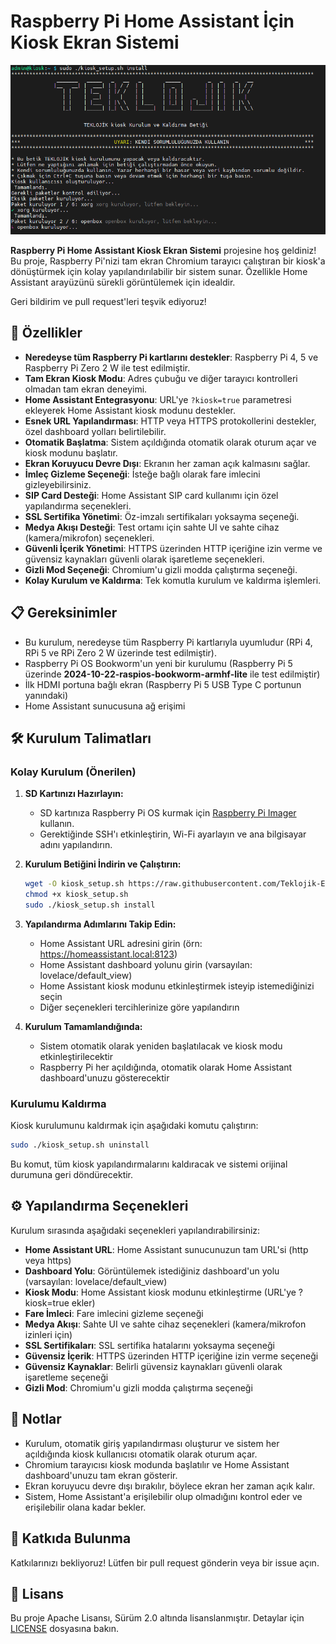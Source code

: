 # Raspberry Pi Home Assistant İçin Kiosk Ekran Sistemi

<div align="center">
  <img src="https://raw.githubusercontent.com/Teklojik-Elektronik/kiosk/main/_assets/Kurulum.png" alt="Kiosk Ekran Sistemi" width="600">
</div>

**Raspberry Pi Home Assistant Kiosk Ekran Sistemi** projesine hoş geldiniz! Bu proje, Raspberry Pi'nizi tam ekran Chromium tarayıcı çalıştıran bir kiosk'a dönüştürmek için kolay yapılandırılabilir bir sistem sunar. Özellikle Home Assistant arayüzünü sürekli görüntülemek için idealdir.

Geri bildirim ve pull request'leri teşvik ediyoruz!

## 🚀 Özellikler

- **Neredeyse tüm Raspberry Pi kartlarını destekler**: Raspberry Pi 4, 5 ve Raspberry Pi Zero 2 W ile test edilmiştir.
- **Tam Ekran Kiosk Modu**: Adres çubuğu ve diğer tarayıcı kontrolleri olmadan tam ekran deneyimi.
- **Home Assistant Entegrasyonu**: URL'ye `?kiosk=true` parametresi ekleyerek Home Assistant kiosk modunu destekler.
- **Esnek URL Yapılandırması**: HTTP veya HTTPS protokollerini destekler, özel dashboard yolları belirtilebilir.
- **Otomatik Başlatma**: Sistem açıldığında otomatik olarak oturum açar ve kiosk modunu başlatır.
- **Ekran Koruyucu Devre Dışı**: Ekranın her zaman açık kalmasını sağlar.
- **İmleç Gizleme Seçeneği**: İsteğe bağlı olarak fare imlecini gizleyebilirsiniz.
- **SIP Card Desteği**: Home Assistant SIP card kullanımı için özel yapılandırma seçenekleri.
- **SSL Sertifika Yönetimi**: Öz-imzalı sertifikaları yoksayma seçeneği.
- **Medya Akışı Desteği**: Test ortamı için sahte UI ve sahte cihaz (kamera/mikrofon) seçenekleri.
- **Güvenli İçerik Yönetimi**: HTTPS üzerinden HTTP içeriğine izin verme ve güvensiz kaynakları güvenli olarak işaretleme seçenekleri.
- **Gizli Mod Seçeneği**: Chromium'u gizli modda çalıştırma seçeneği.
- **Kolay Kurulum ve Kaldırma**: Tek komutla kurulum ve kaldırma işlemleri.

## 📋 Gereksinimler

- Bu kurulum, neredeyse tüm Raspberry Pi kartlarıyla uyumludur (RPi 4, RPi 5 ve RPi Zero 2 W üzerinde test edilmiştir).
- Raspberry Pi OS Bookworm'un yeni bir kurulumu (Raspberry Pi 5 üzerinde **2024-10-22-raspios-bookworm-armhf-lite** ile test edilmiştir)
- İlk HDMI portuna bağlı ekran (Raspberry Pi 5 USB Type C portunun yanındaki)
- Home Assistant sunucusuna ağ erişimi

## 🛠️ Kurulum Talimatları

### Kolay Kurulum (Önerilen)

1. **SD Kartınızı Hazırlayın:**
   - SD kartınıza Raspberry Pi OS kurmak için [Raspberry Pi Imager](https://www.raspberrypi.com/software/) kullanın.
   - Gerektiğinde SSH'ı etkinleştirin, Wi-Fi ayarlayın ve ana bilgisayar adını yapılandırın.

2. **Kurulum Betiğini İndirin ve Çalıştırın:**
   ```bash
   wget -O kiosk_setup.sh https://raw.githubusercontent.com/Teklojik-Elektronik/kiosk/main/kiosk_setup.sh
   chmod +x kiosk_setup.sh
   sudo ./kiosk_setup.sh install
   ```

3. **Yapılandırma Adımlarını Takip Edin:**
   - Home Assistant URL adresini girin (örn: https://homeassistant.local:8123)
   - Home Assistant dashboard yolunu girin (varsayılan: lovelace/default_view)
   - Home Assistant kiosk modunu etkinleştirmek isteyip istemediğinizi seçin
   - Diğer seçenekleri tercihlerinize göre yapılandırın

4. **Kurulum Tamamlandığında:**
   - Sistem otomatik olarak yeniden başlatılacak ve kiosk modu etkinleştirilecektir
   - Raspberry Pi her açıldığında, otomatik olarak Home Assistant dashboard'unuzu gösterecektir

### Kurulumu Kaldırma

Kiosk kurulumunu kaldırmak için aşağıdaki komutu çalıştırın:

```bash
sudo ./kiosk_setup.sh uninstall
```

Bu komut, tüm kiosk yapılandırmalarını kaldıracak ve sistemi orijinal durumuna geri döndürecektir.

## ⚙️ Yapılandırma Seçenekleri

Kurulum sırasında aşağıdaki seçenekleri yapılandırabilirsiniz:

- **Home Assistant URL**: Home Assistant sunucunuzun tam URL'si (http veya https)
- **Dashboard Yolu**: Görüntülemek istediğiniz dashboard'un yolu (varsayılan: lovelace/default_view)
- **Kiosk Modu**: Home Assistant kiosk modunu etkinleştirme (URL'ye ?kiosk=true ekler)
- **Fare İmleci**: Fare imlecini gizleme seçeneği
- **Medya Akışı**: Sahte UI ve sahte cihaz seçenekleri (kamera/mikrofon izinleri için)
- **SSL Sertifikaları**: SSL sertifika hatalarını yoksayma seçeneği
- **Güvensiz İçerik**: HTTPS üzerinden HTTP içeriğine izin verme seçeneği
- **Güvensiz Kaynaklar**: Belirli güvensiz kaynakları güvenli olarak işaretleme seçeneği
- **Gizli Mod**: Chromium'u gizli modda çalıştırma seçeneği

## 📝 Notlar

- Kurulum, otomatik giriş yapılandırması oluşturur ve sistem her açıldığında kiosk kullanıcısı otomatik olarak oturum açar.
- Chromium tarayıcısı kiosk modunda başlatılır ve Home Assistant dashboard'unuzu tam ekran gösterir.
- Ekran koruyucu devre dışı bırakılır, böylece ekran her zaman açık kalır.
- Sistem, Home Assistant'a erişilebilir olup olmadığını kontrol eder ve erişilebilir olana kadar bekler.

## 🤝 Katkıda Bulunma

Katkılarınızı bekliyoruz! Lütfen bir pull request gönderin veya bir issue açın.

## 📜 Lisans

Bu proje Apache Lisansı, Sürüm 2.0 altında lisanslanmıştır. Detaylar için [LICENSE](LICENSE) dosyasına bakın.